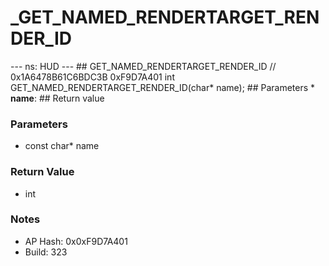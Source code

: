# _GET_NAMED_RENDERTARGET_RENDER_ID

--- ns: HUD --- ## GET_NAMED_RENDERTARGET_RENDER_ID  // 0x1A6478B61C6BDC3B 0xF9D7A401 int GET_NAMED_RENDERTARGET_RENDER_ID(char* name);   ## Parameters * **name**:  ## Return value

### Parameters
* const char* name

### Return Value
* int

### Notes
* AP Hash: 0x0xF9D7A401
* Build: 323

